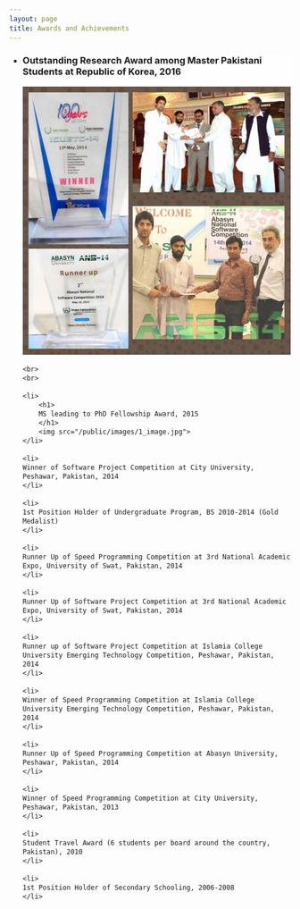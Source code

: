 ```yaml
---
layout: page
title: Awards and Achievements
---
```


<style type="text/css">
	li{

		background: #fefefe;
	}

</style>

<ul>
	<li>
		<h3>
			Outstanding Research Award among Master Pakistani Students at Republic of Korea, 2016
		</h3>
		<img src="/public/images/1_image.jpg">
	</li>

	<br>
	<br>
 
 	<li>
		<h1>
		MS leading to PhD Fellowship Award, 2015
		</h1>
		<img src="/public/images/1_image.jpg">
	</li>

	<li>
	Winner of Software Project Competition at City University, Peshawar, Pakistan, 2014	
	</li>	
	
	<li>
	1st Position Holder of Undergraduate Program, BS 2010-2014 (Gold Medalist)	
	</li>	

	<li>	
	Runner Up of Speed Programming Competition at 3rd National Academic Expo, University of Swat, Pakistan, 2014
	</li>

	<li>
	Runner Up of Software Project Competition at 3rd National Academic Expo, University of Swat, Pakistan, 2014	
	</li>

	<li>
	Runner up of Software Project Competition at Islamia College University Emerging Technology Competition, Peshawar, Pakistan, 2014	
	</li>
	
	<li>
	Winner of Speed Programming Competition at Islamia College University Emerging Technology Competition, Peshawar, Pakistan, 2014	
	</li>
	
	<li>
	Runner Up of Speed Programming Competition at Abasyn University, Peshawar, Pakistan, 2014	
	</li>
	
	<li>
	Winner of Speed Programming Competition at City University, Peshawar, Pakistan, 2013	
	</li>
	
	<li>
	Student Travel Award (6 students per board around the country, Pakistan), 2010	
	</li>
	
	<li>
	1st Position Holder of Secondary Schooling, 2006-2008	
	</li>

</ul>


